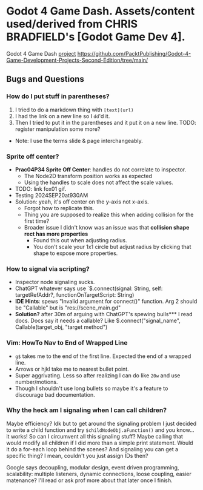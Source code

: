 Godot 4 Game Dash. Assets/content used/derived from CHRIS BRADFIELD's [Godot Game Dev 4].
=======
Godot 4 Game Dash [project]()
https://github.com/PacktPublishing/Godot-4-Game-Development-Projects-Second-Edition/tree/main/




## Bugs and Questions

### How do I put stuff in parentheses?
1. I tried to do a markdown thing with `[text](url)`
2. I had the link on a new line so I `dd`'d it.
3. Then I tried to put it in the parentheses and it put it on a new line.
TODO: register manipulation some more? 

* Note: I use the terms slide & page interchangeably. 

### Sprite off center?
* **Prac04P34 Sprite Off Center**: handles do not correlate to inspector.
	* The Node2D transform position works as expected
	* Using the handles to scale does not affect the scale values.
* TODO: link fox01 gif.
* Testing 2024SEP20at930AM
* Solution: yeah, it's off center on the y-axis not x-axis.
  * Forgot how to replicate this.
  * Thing you are supposed to realize this when adding collision for the first time?
  * Broader issue I didn't know was an issue was that **collision shape rect has more properties**
    * Found this out when adjusting radius.
    * You don't scale your 1x1 circle but adjust radius by clicking that shape to expose more properties.

### How to signal via scripting?
* Inspector node signaling sucks. 
* ChatGPT whatever says use `$<nodeObject>.connect(signal: String, self: targetRefAddr?, functionOnTargetScript: String)
* **IDE Hints**: spews "Invalid argument for connect()" function. Arg 2 should be "Callable" but is "res://scene_main.gd"
* **Solution?** after 30m of arguing with ChatGPT's spewing bulls\*\*\* I read docs. Docs say it needs a callable? Like $<childObjOfNodeNameAsStr>.connect("signal_name", Callable(target_obj, "target method")



### Vim: HowTo Nav to End of Wrapped Line
* `g$` takes me to the end of the first line. Expected the end of a wrapped line.
* Arrows or hjkl take me to nearest bullet point. 
* Super aggrivating. Less so after realizing I can do like `20w` and use number/motions.
* Though I shouldn't use long bullets so maybe it's a feature to discourage bad documentation.


### Why the heck am I signaling when I can call children?
Maybe efficiency? Idk but to get around the signaling problem I just decided to write a child
function and try `$childNodeObj.aFunction()` and you know... it works!
So can I circumvent all this signaling stuff? Maybe calling that would modify all children if
I did more than a simple print statement. Would it do a for-each loop behind the scenes?
And signaling you can get a specific thing? I mean, couldn't you just assign IDs then?

Google says decoupling, modular design, event driven programming, scalability: multiple listeners, dynamic connections, loose coupling, easier matenance? I'll read or ask prof more about that later once I finish. 


